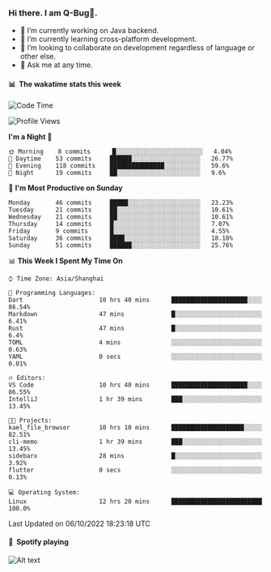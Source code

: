 ### Hi there. I am Q-Bug🐞.

- 🔭 I’m currently working on Java backend.
- 🌱 I’m currently learning cross-platform development.
- 👯 I’m looking to collaborate on development regardless of language or other else.
- 💬 Ask me at any time.

#### 📊 &nbsp;**The wakatime stats this week**  
<!--START_SECTION:waka-->
![Code Time](http://img.shields.io/badge/Code%20Time-39%20hrs%2041%20mins-blue)

![Profile Views](http://img.shields.io/badge/Profile%20Views-0-blue)

**I'm a Night 🦉** 

```text
🌞 Morning    8 commits      █░░░░░░░░░░░░░░░░░░░░░░░░   4.04% 
🌆 Daytime    53 commits     ██████░░░░░░░░░░░░░░░░░░░   26.77% 
🌃 Evening    118 commits    ███████████████░░░░░░░░░░   59.6% 
🌙 Night      19 commits     ██░░░░░░░░░░░░░░░░░░░░░░░   9.6%

```
📅 **I'm Most Productive on Sunday** 

```text
Monday       46 commits     █████░░░░░░░░░░░░░░░░░░░░   23.23% 
Tuesday      21 commits     ██░░░░░░░░░░░░░░░░░░░░░░░   10.61% 
Wednesday    21 commits     ██░░░░░░░░░░░░░░░░░░░░░░░   10.61% 
Thursday     14 commits     █░░░░░░░░░░░░░░░░░░░░░░░░   7.07% 
Friday       9 commits      █░░░░░░░░░░░░░░░░░░░░░░░░   4.55% 
Saturday     36 commits     ████░░░░░░░░░░░░░░░░░░░░░   18.18% 
Sunday       51 commits     ██████░░░░░░░░░░░░░░░░░░░   25.76%

```


📊 **This Week I Spent My Time On** 

```text
⌚︎ Time Zone: Asia/Shanghai

💬 Programming Languages: 
Dart                     10 hrs 40 mins      █████████████████████░░░░   86.54% 
Markdown                 47 mins             █░░░░░░░░░░░░░░░░░░░░░░░░   6.41% 
Rust                     47 mins             █░░░░░░░░░░░░░░░░░░░░░░░░   6.4% 
TOML                     4 mins              ░░░░░░░░░░░░░░░░░░░░░░░░░   0.63% 
YAML                     0 secs              ░░░░░░░░░░░░░░░░░░░░░░░░░   0.01%

🔥 Editors: 
VS Code                  10 hrs 40 mins      █████████████████████░░░░   86.55% 
IntelliJ                 1 hr 39 mins        ███░░░░░░░░░░░░░░░░░░░░░░   13.45%

🐱‍💻 Projects: 
kael_file_browser        10 hrs 10 mins      ████████████████████░░░░░   82.51% 
cli-memo                 1 hr 39 mins        ███░░░░░░░░░░░░░░░░░░░░░░   13.45% 
sidebarx                 28 mins             █░░░░░░░░░░░░░░░░░░░░░░░░   3.92% 
flutter                  0 secs              ░░░░░░░░░░░░░░░░░░░░░░░░░   0.13%

💻 Operating System: 
Linux                    12 hrs 20 mins      █████████████████████████   100.0%

```


 Last Updated on 06/10/2022 18:23:18 UTC
<!--END_SECTION:waka-->

#### 🎵 &nbsp;**Spotify playing**  
![Alt text](https://spotify-recently-played-readme.vercel.app/api?user=e5y1o4x7kdt9kf2blu4wvmb4s&unique={true|1|on|yes})
